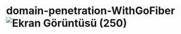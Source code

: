 # domain-penetration-WithGoFiber![Ekran Görüntüsü (250)](https://github.com/bilalylmz39/domain-penetration-WithGoFiber/assets/73113934/73b32490-49e0-4a6a-856f-7eff0f6817c6)
